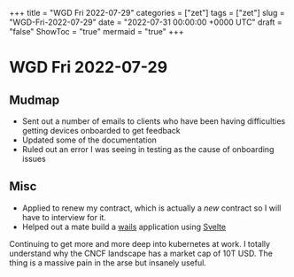 +++
title = "WGD Fri 2022-07-29"
categories = ["zet"]
tags = ["zet"]
slug = "WGD-Fri-2022-07-29"
date = "2022-07-31 00:00:00 +0000 UTC"
draft = "false"
ShowToc = "true"
mermaid = "true"
+++

# WGD Fri 2022-07-29

## Mudmap

- Sent out a number of emails to clients who have been having difficulties getting devices
  onboarded to get feedback
- Updated some of the documentation
- Ruled out an error I was seeing in testing as the cause of onboarding issues

## Misc

- Applied to renew my contract, which is actually a *new* contract so I will have to interview
  for it.
- Helped out a mate build a [wails](https://wails.dev) application using
  [Svelte](https://svelte.dev)

Continuing to get more and more deep into kubernetes at work. I totally understand why
the CNCF landscape has a market cap of 10T USD. The thing is a massive pain in the arse 
but insanely useful.


